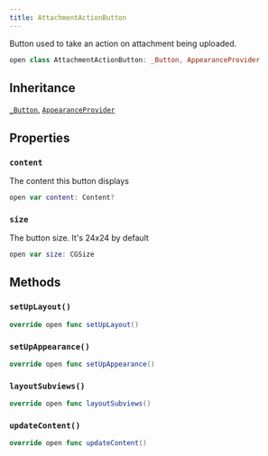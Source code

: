 ```yaml
---
title: AttachmentActionButton
---
```


Button used to take an action on attachment being uploaded.

``` swift
open class AttachmentActionButton: _Button, AppearanceProvider 
```

## Inheritance

[`_Button`](../../_button), [`AppearanceProvider`](../../../utils/appearance-provider)

## Properties

### `content`

The content this button displays

``` swift
open var content: Content? 
```

### `size`

The button size. It's 24x24 by default

``` swift
open var size: CGSize 
```

## Methods

### `setUpLayout()`

``` swift
override open func setUpLayout() 
```

### `setUpAppearance()`

``` swift
override open func setUpAppearance() 
```

### `layoutSubviews()`

``` swift
override open func layoutSubviews() 
```

### `updateContent()`

``` swift
override open func updateContent() 
```
